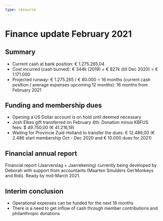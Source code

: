 ```yaml
---
type: resource
---
```


# Finance update February 2021

## Summary

* Current cash at bank position: € 1.275.265,04
* Cost incurred (cash burned):  € 344k (2019) + € 827k (till Dec 2020) = € 1.171.000
* Projected runway:  € 1.275.265 / € 80.000 = 16 months (current cash position / average expenses upcoming 12 months): 16 months from February 2021

## Funding and membership dues

* Opening a US Dollar account is on hold until deemed necessary
* Josh Elkes gift transferred on February 4th: Donation minus KBFUS fees: $ 49.750,00 (€ 41.216,19)
* Waiting for Provincie Zuid-Holland to transfer the dues: € 12.486,00 (€ 2.486 start membership Oct - Dec 2020 and € 10.000 dues for 2021)

## Financial annual report

Financial report (Jaarverslag + Jaarrekening) currently being developed by Deborah with support from accountants (Maarten Smulders Get Monkeys and Rob). Ready by mid-March 2021.

## Interim conclusion

* Operational expenses can be funded for the next 16 months
* There is a need to get inflow of cash through member contributions and philanthropic donations
